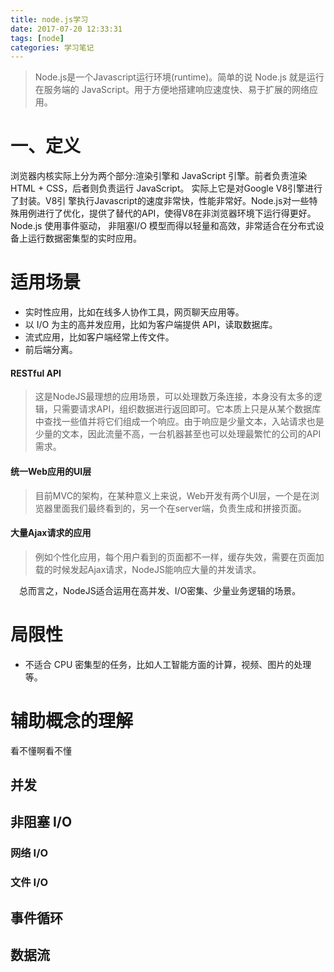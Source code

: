 ```yaml
---
title: node.js学习
date: 2017-07-20 12:33:31
tags: [node]
categories: 学习笔记
---
```


> Node.js是一个Javascript运行环境(runtime)。简单的说 Node.js 就是运行在服务端的 JavaScript。用于方便地搭建响应速度快、易于扩展的网络应用。

<!--more-->

# 一、定义
浏览器内核实际上分为两个部分:渲染引擎和 JavaScript 引擎。前者负责渲染 HTML + CSS，后者则负责运行 JavaScript。
实际上它是对Google V8引擎进行了封装。V8引 擎执行Javascript的速度非常快，性能非常好。Node.js对一些特殊用例进行了优化，提供了替代的API，使得V8在非浏览器环境下运行得更好。
Node.js 使用事件驱动， 非阻塞I/O 模型而得以轻量和高效，非常适合在分布式设备上运行数据密集型的实时应用。

# 适用场景
* 实时性应用，比如在线多人协作工具，网页聊天应用等。
* 以 I/O 为主的高并发应用，比如为客户端提供 API，读取数据库。
* 流式应用，比如客户端经常上传文件。
* 前后端分离。

#### RESTful API
> 这是NodeJS最理想的应用场景，可以处理数万条连接，本身没有太多的逻辑，只需要请求API，组织数据进行返回即可。它本质上只是从某个数据库中查找一些值并将它们组成一个响应。由于响应是少量文本，入站请求也是少量的文本，因此流量不高，一台机器甚至也可以处理最繁忙的公司的API需求。

#### 统一Web应用的UI层
> 目前MVC的架构，在某种意义上来说，Web开发有两个UI层，一个是在浏览器里面我们最终看到的，另一个在server端，负责生成和拼接页面。

#### 大量Ajax请求的应用
> 例如个性化应用，每个用户看到的页面都不一样，缓存失效，需要在页面加载的时候发起Ajax请求，NodeJS能响应大量的并发请求。

　总而言之，NodeJS适合运用在高并发、I/O密集、少量业务逻辑的场景。

# 局限性
* 不适合 CPU 密集型的任务，比如人工智能方面的计算，视频、图片的处理等。

# 辅助概念的理解
看不懂啊看不懂
## 并发
## 非阻塞 I/O
### 网络 I/O
### 文件 I/O
## 事件循环
## 数据流



